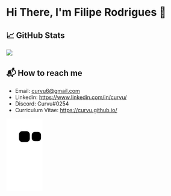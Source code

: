 # Hi There, I'm Filipe Rodrigues 👋
<!--
## 💻 Most used Languages
<img width=400 src="https://github-readme-stats.vercel.app/api/top-langs/?username=curvu&layout=compact&langs_count=7&theme=dracula&hide=css,html,makefile"/>
-->

## 📈 GitHub Stats
<img src = "https://github-readme-streak-stats.herokuapp.com?user=curvu&theme=dracula&hide_border=true" width = 400>

## 📬 How to reach me
- Email: curvu6@gmail.com
- Linkedin: https://www.linkedin.com/in/curvu/
- Discord: Curvu#0254
- Curriculum Vitae: https://curvu.github.io/

<picture>
  <source media="(prefers-color-scheme: dark)" srcset="https://raw.githubusercontent.com/curvu/curvu/output/github-contribution-grid-snake-dark.svg">
  <source media="(prefers-color-scheme: light)" srcset="https://raw.githubusercontent.com/curvu/curvu/output/github-contribution-grid-snake.svg">
  <img alt="github contribution grid snake animation" src="https://raw.githubusercontent.com/curvu/curvu/output/github-contribution-grid-snake.svg">
</picture>
